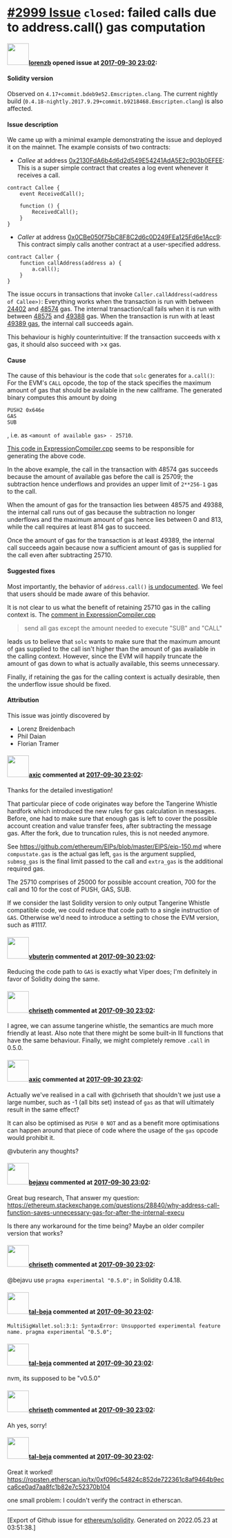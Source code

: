 # [\#2999 Issue](https://github.com/ethereum/solidity/issues/2999) `closed`: failed calls due to address.call() gas computation

#### <img src="https://avatars.githubusercontent.com/u/1148586?u=6661403a6d390ba090095f9c4717d8b6f5d944a0&v=4" width="50">[lorenzb](https://github.com/lorenzb) opened issue at [2017-09-30 23:02](https://github.com/ethereum/solidity/issues/2999):

#### Solidity version

Observed on `4.17+commit.bdeb9e52.Emscripten.clang`. The current nightly build (`0.4.18-nightly.2017.9.29+commit.b9218468.Emscripten.clang`) is also affected.


#### Issue description

We came up with a minimal example demonstrating the issue and deployed it on the mainnet. The example consists of two contracts:

- *Callee* at address [0x2130FdA6b4d6d2d549E54241AdA5E2c903b0EFEE](https://etherscan.io/address/0x2130fda6b4d6d2d549e54241ada5e2c903b0efee#code):
This is a super simple contract that creates a log event whenever it receives a call.

```
contract Callee {
    event ReceivedCall();
    
    function () {
        ReceivedCall();
    }
}
```


- *Caller* at address [0x0CBe050f75bC8F8C2d6c0D249FEa125Fd6e1Acc9](https://etherscan.io/address/0x0cbe050f75bc8f8c2d6c0d249fea125fd6e1acc9#code):
This contract simply calls another contract at a user-specified address.

```
contract Caller {
    function callAddress(address a) {
        a.call();
    }
}
```

The issue occurs in transactions that invoke `Caller.callAddress(<address of Callee>)`:
Everything works when the transaction is run with between [24402](https://etherscan.io/tx/0xef9b0d255c8c3ec1ba876771171db0170bda08520d0b378cea8162d57b5a4c17) and [48574](https://etherscan.io/tx/0x5892dc6c38b7cab3dae99740b15e21770b1e3c822a74310085379789eaf0b7f1) gas.
The internal transaction/call fails when it is run with between [48575](https://etherscan.io/tx/0xdf7f7949ea8f7c328d0a444208195a4a2546317ec018a0fe71c5f7970e65c7aa) and [49388](https://etherscan.io/tx/0x29878ea52bb8e0d7a44d2dc66ce66898170d31d9ca22bdde3da745382a979fa6) gas. When the transaction is run with at least [49389  gas](https://etherscan.io/tx/0xb15cb220a33fd43c16950415a59bc95f6083978a27b000680e21dc0e020e937f), the internal call succeeds again.

This behaviour is highly counterintuitive: If the transaction succeeds with x gas, it should also succeed with >x gas.

#### Cause

The cause of this behaviour is the code that `solc` generates for `a.call()`:
For the EVM's `CALL` opcode, the top of the stack specifies the maximum amount of gas that should be available in the new callframe. The generated binary computes this amount by doing 
```
PUSH2 0x646e
GAS
SUB
```
, i.e. as `<amount of available gas> - 25710`. 

[This code in ExpressionCompiler.cpp](https://github.com/ethereum/solidity/blob/204214f0700179e3d8fa97c77d4f92acd349f015/libsolidity/codegen/ExpressionCompiler.cpp#L1718) seems to be responsible for generating the above code.

In the above example, the call in the transaction with 48574 gas succeeds because the amount of available gas before the call is 25709; the subtraction hence underflows and provides an upper limit of `2**256-1` gas to the call.

When the amount of gas for the transaction lies between 48575 and 49388, the internal call runs out of gas because the subtraction no longer underflows and the maximum amount of gas hence lies between 0 and 813, while the call requires at least 814 gas to succeed.

Once the amount of gas for the transaction is at least 49389, the internal call succeeds again because now a sufficient amount of gas is supplied for the call even after subtracting 25710.

#### Suggested fixes

Most importantly, the behavior of `address.call()` [is undocumented](http://solidity.readthedocs.io/en/develop/types.html#members-of-addresses). We feel that users should be made aware of this behavior. 

It is not clear to us what the benefit of retaining 25710 gas in the calling context is. The [comment in ExpressionCompiler.cpp](https://github.com/ethereum/solidity/blob/204214f0700179e3d8fa97c77d4f92acd349f015/libsolidity/codegen/ExpressionCompiler.cpp#L1719)
> send all gas except the amount needed to execute "SUB" and "CALL"

leads us to believe that `solc` wants to make sure that the maximum amount of gas supplied to the call isn't higher than the amount of gas available in the calling context. However, since the EVM will happily truncate the amount of gas down to what is actually available, this seems unnecessary.

Finally, if retaining the gas for the calling context is actually desirable, then the underflow issue should be fixed.



#### Attribution

This issue was jointly discovered by
- Lorenz Breidenbach
- Phil Daian
- Florian Tramer



#### <img src="https://avatars.githubusercontent.com/u/20340?v=4" width="50">[axic](https://github.com/axic) commented at [2017-09-30 23:02](https://github.com/ethereum/solidity/issues/2999#issuecomment-333396215):

Thanks for the detailed investigation!

That particular piece of code originates way before the Tangerine Whistle hardfork which introduced the new rules for gas calculation in messages. Before, one had to make sure that enough gas is left to cover the possible account creation and value transfer fees, after subtracting the message gas. After the fork, due to truncation rules, this is not needed anymore.

See https://github.com/ethereum/EIPs/blob/master/EIPS/eip-150.md where `compustate.gas` is the actual gas left, `gas` is the argument supplied, `submsg_gas` is the final limit passed to the call and `extra_gas` is the additional required gas. 

The 25710 comprises of 25000 for possible account creation, 700 for the call and 10 for the cost of PUSH, GAS, SUB.

If we consider the last Solidity version to only output Tangerine Whistle compatible code, we could reduce that code path to a single instruction of `GAS`. Otherwise we'd need to introduce a setting to chose the EVM version, such as #1117.

#### <img src="https://avatars.githubusercontent.com/u/2230894?v=4" width="50">[vbuterin](https://github.com/vbuterin) commented at [2017-09-30 23:02](https://github.com/ethereum/solidity/issues/2999#issuecomment-333435972):

Reducing the code path to `GAS` is exactly what Viper does; I'm definitely in favor of Solidity doing the same.

#### <img src="https://avatars.githubusercontent.com/u/9073706?v=4" width="50">[chriseth](https://github.com/chriseth) commented at [2017-09-30 23:02](https://github.com/ethereum/solidity/issues/2999#issuecomment-334199008):

I agree, we can assume tangerine whistle, the semantics are much more friendly at least. Also note that there might be some built-in lll functions that have the same behaviour. Finally, we might completely remove `.call` in 0.5.0.

#### <img src="https://avatars.githubusercontent.com/u/20340?v=4" width="50">[axic](https://github.com/axic) commented at [2017-09-30 23:02](https://github.com/ethereum/solidity/issues/2999#issuecomment-336937922):

Actually we've realised in a call with @chriseth that shouldn't we just use a large number, such as -1 (all bits set) instead of `gas` as that will ultimately result in the same effect?

It can also be optimised as `PUSH 0 NOT` and as a benefit more optimisations can happen around that piece of code where the usage of the `gas` opcode would prohibit it.

@vbuterin any thoughts?

#### <img src="https://avatars.githubusercontent.com/u/10231448?u=6a2a357d3a9fc425e3aa272b4d2a2c55860af83a&v=4" width="50">[bejavu](https://github.com/bejavu) commented at [2017-09-30 23:02](https://github.com/ethereum/solidity/issues/2999#issuecomment-338138586):

Great bug research,
That answer my question:
https://ethereum.stackexchange.com/questions/28840/why-address-call-function-saves-unnecessary-gas-for-after-the-internal-execu

Is there any workaround for the time being? Maybe an older compiler version that works?

#### <img src="https://avatars.githubusercontent.com/u/9073706?v=4" width="50">[chriseth](https://github.com/chriseth) commented at [2017-09-30 23:02](https://github.com/ethereum/solidity/issues/2999#issuecomment-338171046):

@bejavu use `pragma experimental "0.5.0";` in Solidity 0.4.18.

#### <img src="https://avatars.githubusercontent.com/u/10635261?u=0eafa303019fc5ad2abc28cc54ffe89719215e92&v=4" width="50">[tal-beja](https://github.com/tal-beja) commented at [2017-09-30 23:02](https://github.com/ethereum/solidity/issues/2999#issuecomment-338178230):

`MultiSigWallet.sol:3:1: SyntaxError: Unsupported experimental feature name.
pragma experimental "0.5.0";`

#### <img src="https://avatars.githubusercontent.com/u/10635261?u=0eafa303019fc5ad2abc28cc54ffe89719215e92&v=4" width="50">[tal-beja](https://github.com/tal-beja) commented at [2017-09-30 23:02](https://github.com/ethereum/solidity/issues/2999#issuecomment-338179558):

nvm, its supposed to be "v0.5.0"

#### <img src="https://avatars.githubusercontent.com/u/9073706?v=4" width="50">[chriseth](https://github.com/chriseth) commented at [2017-09-30 23:02](https://github.com/ethereum/solidity/issues/2999#issuecomment-338180553):

Ah yes, sorry!

#### <img src="https://avatars.githubusercontent.com/u/10635261?u=0eafa303019fc5ad2abc28cc54ffe89719215e92&v=4" width="50">[tal-beja](https://github.com/tal-beja) commented at [2017-09-30 23:02](https://github.com/ethereum/solidity/issues/2999#issuecomment-338195927):

Great it worked!
https://ropsten.etherscan.io/tx/0xf096c54824c852de722361c8af9464b9ecca6ce0ad7aa8fc1b82e7c52370b104

one small problem:
I couldn't verify the contract in etherscan.


-------------------------------------------------------------------------------



[Export of Github issue for [ethereum/solidity](https://github.com/ethereum/solidity). Generated on 2022.05.23 at 03:51:38.]
